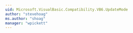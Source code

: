 ```yaml
---
uid: Microsoft.VisualBasic.Compatibility.VB6.UpdateMode
author: "stevehoag"
ms.author: "shoag"
manager: "wpickett"
---
```

